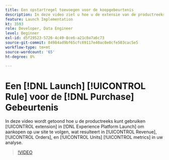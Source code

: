 ```yaml
---
title: Een opstartregel toevoegen voor de koopgebeurtenis
description: In deze video ziet u hoe u de extensie van de productreeks in Launch kunt gebruiken om aankopen op uw site te volgen. Dit resulteert in de metrische gegevens Opbrengsten, Bestellingen en Eenheden in uw analyse.
feature: Launch Implementation
kt: 3593
role: Developer, Data Engineer
level: Beginner
exl-id: d5f29523-5726-4c49-8ce6-a21c0a7a6c73
source-git-commit: 84984ad9bf65cfc69117e40ac0e0cfe503cac5e5
workflow-type: tm+mt
source-wordcount: '65'
ht-degree: 0%

---
```


# Een [!DNL Launch] [!UICONTROL Rule] voor de [!DNL Purchase] Gebeurtenis

In deze video wordt getoond hoe u de productreeks kunt gebruiken [!UICONTROL extension] in [!DNL Experience Platform Launch] om aankopen op uw site te volgen, wat resulteert in [!UICONTROL Revenue], [!UICONTROL Orders], en [!UICONTROL Units] [!UICONTROL metrics] in uw analyse.

>[!VIDEO](https://video.tv.adobe.com/v/28766/?quality=12&learn=on)
